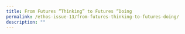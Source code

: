 ```yaml
---
title: From Futures “Thinking” to Futures “Doing
permalink: /ethos-issue-13/from-futures-thinking-to-futures-doing/
description: ""
---
```

